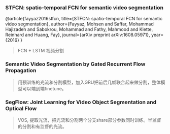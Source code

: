 
### STFCN: spatio-temporal FCN for semantic video segmentation
@article{fayyaz2016stfcn,
  title={STFCN: spatio-temporal FCN for semantic video segmentation},
  author={Fayyaz, Mohsen and Saffar, Mohammad Hajizadeh and Sabokrou, Mohammad and Fathy, Mahmood and Klette, Reinhard and Huang, Fay},
  journal={arXiv preprint arXiv:1608.05971},
  year={2016}
}
> FCN + LSTM 视频分割

### Semantic Video Segmentation by Gated Recurrent Flow Propagation
> 用预训练的光流和分割模型，加入GRU把前后几帧联合起来做分割，整体模型可以端到端finetune。

### SegFlow: Joint Learning for Video Object Segmentation and Optical Flow
> VOS, 提取光流，把光流和分割两个分支share部分参数同时训练。半监督的分割和有监督的光流。
